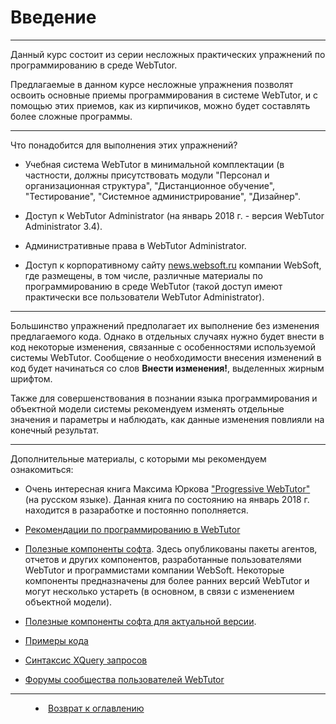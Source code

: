 # Введение

***

Данный курс состоит из серии несложных практических упражнений по программированию в среде WebTutor.

Предлагаемые в данном курсе несложные упражнения позволят освоить основные приемы программирования в системе WebTutor, и с помощью этих приемов, как из кирпичиков, можно будет составлять более сложные программы.

---

Что понадобится для выполнения этих упражнений?

* Учебная система WebTutor в минимальной комплектации (в частности, должны присутствовать модули "Персонал и организационная структура", "Дистанционное обучение", "Тестирование", "Системное администрирование", "Дизайнер".

* Доступ к WebTutor Administrator (на январь 2018 г. - версия WebTutor Administrator 3.4). 

* Административные права в WebTutor Administrator.

* Доступ к корпоративному сайту [news.websoft.ru](http://news.websoft.ru) компании WebSoft, где размещены, в том числе, различные материалы по программированию в среде WebTutor (такой доступ имеют практически все пользователи WebTutor Administrator).

---

Большинство упражнений предполагает их выполнение без изменения предлагаемого кода. Однако в отдельных случаях нужно будет внести в код некоторые изменения, связанные с особенностями используемой системы WebTutor. Сообщение о необходимости внесения изменений в код будет начинаться со слов **Внести изменения!**, выделенных жирным шрифтом.

Также для совершенствования в познании языка программирования и объектной модели системы рекомендуем изменять отдельные значения и параметры и наблюдать, как данные изменения повлияли на конечный результат.

---

Дополнительные материалы, с которыми мы рекомендуем ознакомиться:

* Очень интересная книга Максима Юркова ["Progressive WebTutor"](https://maksimyurkov.gitbooks.io/progressive-webtutor/content/) (на русском языке). Данная книга по состоянию на январь 2018 г. находится в разаработке и постоянно пополняется.

* [Рекомендации по программированию в WebTutor](http://news.websoft.ru/view_doc.html?mode=doc_type&custom_web_template_id=6338676538438660354&doc_id=6335654646356313384)

* [Полезные компоненты софта](http://news_old.websoft.ru/db/kb/97C9435BB2FECDADC32574000045B2F7/components.html). Здесь опубликованы пакеты агентов, отчетов и других компонентов, разработанные пользователями WebTutor и программистами компании WebSoft. Некоторые компоненты предназначены для более ранних версий WebTutor и могут несколько устареть (в основном, в связи с изменением объектной модели).

* [Полезные компоненты софта для актуальной версии](http://news.websoft.ru/view_doc.html?mode=component&cid=14FA771ADEE4C7D3C32574E30024D2DA). 

* [Примеры кода](http://news.websoft.ru/view_doc.html?mode=doc&doc_id=5900009198344233397)

* [Синтаксис XQuery запросов](http://news.websoft.ru/view_doc.html?mode=doc&doc_id=5900009198344233408)

* [Форумы сообщества пользователей WebTutor](http://news.websoft.ru/view_doc.html?mode=doc&doc_id=5900009198344233445)




***

<dd><li> <a href="README.md"> Возврат к оглавлению</a></dd>
